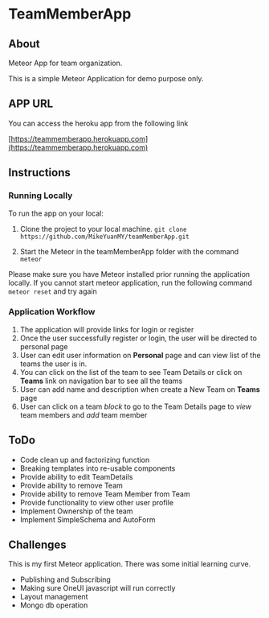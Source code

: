 # TeamMemberApp
## About
Meteor App for team organization. 

This is a simple Meteor Application for demo purpose only. 

## APP URL 

You can access the heroku app from the following link 

[https://teammemberapp.herokuapp.com](https://teammemberapp.herokuapp.com)


## Instructions

### Running Locally
To run the app on your local:
1. Clone the project to your local machine. `git clone https://github.com/MikeYuanMY/teamMemberApp.git`

2. Start the Meteor in the teamMemberApp folder with the command `meteor`

Please make sure you have Meteor installed prior running the application locally. 
If you cannot start meteor application, run the following command `meteor reset` and try again 

### Application Workflow
1. The application will provide links for login or register
2. Once the user successfully register or login, the user will be directed to personal page 
3. User can edit user information on **Personal** page and can view list of the teams the user is in.
4. You can click on the list of the team to see Team Details or click on **Teams** link on navigation bar to see all the teams 
5. User can add name and description when create a New Team on **Teams** page
6. User can click on a team *block* to go to the Team Details page to *view* team members and *add* team member


## ToDo
- Code clean up and factorizing function 
- Breaking templates into re-usable components
- Provide ability to edit TeamDetails
- Provide ability to remove Team
- Provide ability to remove Team Member from Team
- Provide functionality to view other user profile
- Implement Ownership of the team 
- Implement SimpleSchema and AutoForm


## Challenges

This is my first Meteor application. There was some initial learning curve.
* Publishing and Subscribing
* Making sure OneUI javascript will run correctly
* Layout management 
* Mongo db operation 